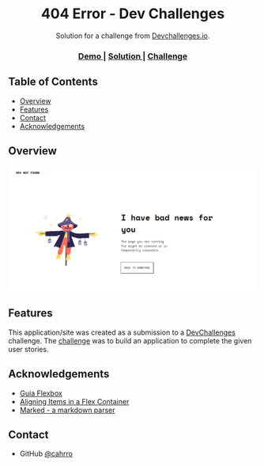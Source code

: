 <!-- Please update value in the {}  -->

<h1 align="center">404 Error - Dev Challenges</h1>

<div align="center">
   Solution for a challenge from  <a href="http://devchallenges.io" target="_blank">Devchallenges.io</a>.
</div>

<div align="center">
  <h3>
    <a href="https://devchallenges.io/solutions/ahIpCKAjOh3ijbajDMpz">
      Demo
    </a>
    <span> | </span>
    <a href="https://cahrro.github.io/404Error/">
      Solution
    </a>
    <span> | </span>
    <a href="https://devchallenges.io/challenges/wBunSb7FPrIepJZAg0sY">
      Challenge
    </a>
  </h3>
</div>

<!-- TABLE OF CONTENTS -->

## Table of Contents

- [Overview](#overview)
- [Features](#features)
- [Contact](#contact)
- [Acknowledgements](#acknowledgements)

<!-- OVERVIEW -->

## Overview

![screenshot](resul.png)


## Features

<!-- List the features of your application or follow the template. Don't share the figma file here :) -->

This application/site was created as a submission to a [DevChallenges](https://devchallenges.io/challenges) challenge. The [challenge](https://devchallenges.io/challenges/wBunSb7FPrIepJZAg0sY) was to build an application to complete the given user stories.


## Acknowledgements

<!-- This section should list any articles or add-ons/plugins that helps you to complete the project. This is optional but it will help you in the future. For exmpale -->

- [Guia Flexbox](https://origamid.com/projetos/flexbox-guia-completo/)
- [Aligning Items in a Flex Container](https://developer.mozilla.org/pt-BR/docs/Web/CSS/CSS_flexible_box_layout/Aligning_items_in_a_flex_container)
- [Marked - a markdown parser](https://github.com/chjj/marked)

## Contact
- GitHub [@cahrro](https://github.com/cahrro)
